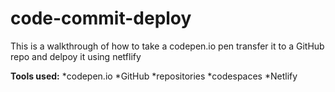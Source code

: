 # code-commit-deploy
This is a walkthrough of how to take a codepen.io pen transfer it to a GitHub repo and delpoy it using netflify

**Tools used:**
*codepen.io
*GitHub
    *repositories
    *codespaces
    *Netlify